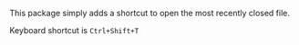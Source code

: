 This package simply adds a shortcut to open the most recently closed file.

Keyboard shortcut is `Ctrl+Shift+T`
